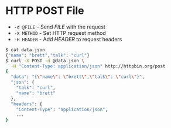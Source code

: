 # HTTP POST File
* `-d @FILE` - Send _FILE_ with the request
* `-X METHOD` - Set HTTP request method
* `-H HEADER` - Add _HEADER_ to request headers

```bash
$ cat data.json
{"name": "brett","talk": "curl"}
$ curl -X POST -d @data.json \
  -H "Content-Type: application/json" http://httpbin.org/post
{
  "data": "{\"name\": \"brett\",\"talk\": \"curl\"}",
  "json": {
    "talk": "curl",
    "name": "brett"
  },
  "headers": {
    "Content-Type": "application/json",
    ...
}
```
